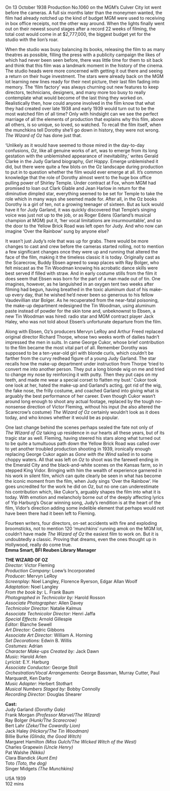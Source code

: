 

On 13 October 1938 Production No.1060 on the MGM’s Culver City lot went before the cameras. A full six months later than the moneymen wanted, the film had already notched up the kind of budget MGM were used to receiving in box office receipts, not the other way around. When the lights finally went out on their newest sound stages after a record 22 weeks of filming, the total cost would come in at $2,777,000, the biggest budget yet for the studio with the lion’s roar.

When the studio was busy balancing its books, releasing the film to as many theatres as possible, filling the press with a publicity campaign the likes of which had never been seen before, there was little time for them to sit back and think that this film was a landmark moment in the history of the cinema. The studio heads were more concerned with getting it out there and seeing a return on their huge investment. The stars were already back on the MGM lot learning new lines ready for their next picture, their last film fading into memory. The ‘film factory’ was always churning out new features to keep directors, technicians, designers, and many more too busy to really contemplate what would become of the last thing they worked on. Realistically then, how could anyone involved in the film know that what they had created over late 1938 and early 1939 would turn out to be the most watched film of all time? Only with hindsight can we see the perfect marriage of all the elements of production that explains why this film, above all others, is so unique, so loved, so watched. To recall the film itself, when the munchkins tell Dorothy she’ll go down in history, they were not wrong.  _The Wizard of Oz_ has done just that.

‘Unlikely as it would have seemed to those mired in the day-to-day confusions, _Oz_, like all genuine works of art, was to emerge from its long gestation with the unblemished appearance of inevitability,’ writes Gerald Clarke in the Judy Garland biography, _Get Happy_. Emerge unblemished it did, but there were quite a few blots on the Oz landscape during production to put in to question whether the film would ever emerge at all. It’s common knowledge that the role of Dorothy almost went to the huge box office pulling power of Shirley Temple. Under contract at Fox, whom MGM had promised to loan out Clark Glable and Jean Harlow in return for the diminutive dimpled star, everything seemed to be set for Temple to take the role which in many ways she seemed made for. After all, in the Oz books Dorothy is a girl of ten, not a growing teenager of sixteen. But as luck would have it for Judy Garland, it was quickly discovered that Temple’s singing voice was just not up to the job, or as Roger Edens (Garland’s musical champion at MGM) put it, ‘her vocal limitations are insurmountable’, and so the door to the Yellow Brick Road was left open for Judy. And who now can imagine ‘Over the Rainbow’ sung by anyone else?

It wasn’t just Judy’s role that was up for grabs. There would be more changes to cast and crew before the cameras started rolling, not to mention a few significant changes once they were up and running that altered the face of the film, making it the timeless classic it is today. Originally cast as the Scarecrow, Buddy Ebsen agreed to swap places with Ray Bolger, who felt miscast as the Tin Woodman knowing his acrobatic dance skills were best served if filled with straw. And in early costume stills from the film it does seem that Ebsen was born for the part of a man made out of tin. One imagines, however, as he languished in an oxygen tent two weeks after filming had begun, having breathed in the toxic aluminum dust of his make-up every day, that he wished he’d never been so generous to his fellow Vaudevillian star Bolger. As he recuperated from the near-fatal poisoning, the make-up department redesigned the Tin Woodman, using aluminum paste instead of powder for the skin tone and, unbeknownst to Ebsen, a new Tin Woodman was hired: radio star and MGM contract player Jack Haley, who was not told about Ebsen’s unfortunate departure from the film.

Along with Ebsen, Oz’s producers Mervyn LeRoy and Arthur Freed replaced original director Richard Thorpe, whose two weeks worth of dailies hadn’t impressed the men in suits. In came George Cukor, whose brief contribution to the film became the most vital part of all. Remember Dorothy was supposed to be a ten-year-old girl with blonde curls, which couldn’t be farther from the curvy redhead figure of a young Judy Garland. The star recalls how the make-up department under instruction from Thorpe ‘tried to convert me into another person. They put a long blonde wig on me and tried to change my nose by reinforcing it with putty. Then they put caps on my teeth, and made me wear a special corset to flatten my bust.’ Cukor took one look at her, hated the make-up and Garland’s acting, got rid of the wig, the fake nose, the frilly costume, and coached Garland into giving what is arguably the best performance of her career. Even though Cukor wasn’t around long enough to shoot any actual footage, replaced by the tough no-nonsense direction of Victor Fleming, without his input (he also altered the Scarecrow’s costume) _The Wizard of Oz_ certainly wouldn’t look as it does today, and who knows whether it would be as popular.

One last change behind the scenes perhaps sealed the fate not only of  
_The Wizard of Oz_ taking up residence in our hearts all these years, but of its tragic star as well. Fleming, having steered his stars along what turned out to be quite a tumultuous path down the Yellow Brick Road was called over to yet another troubled production shooting in 1939, ironically enough replacing George Cukor again as _Gone with the Wind_ sailed in to some choppy waters. All that was left on _Oz_ to shoot was the farewell ending in the Emerald City and the black-and-white scenes on the Kansas farm, so in stepped King Vidor. Bringing with him the wealth of experience garnered in his work in silent film, which can quite clearly be seen in what has become the iconic moment from the film, when Judy sings ‘Over the Rainbow’. He goes uncredited for the work he did on _Oz_, but no one can underestimate his contribution which, like Cukor’s, arguably shapes the film into what it is today. With emotion and melancholy borne out of the deeply affecting lyrics of Yip Harburg’s Oscar winning song, Judy’s rendition is at the heart of the film, Vidor’s direction adding some indelible element that perhaps would not have been there had it been left to Fleming.

Fourteen writers, four directors, on-set accidents with fire and exploding broomsticks, not to mention 120 ‘munchkins’ running amok on the MGM lot, couldn’t have made _The Wizard of Oz_ the easiest film to work on. But it is undoubtedly a classic. Proving that dreams, even the ones thought up in Hollywood, really do come true.  
**Emma Smart, BFI Reuben Library Manager**  

**THE WIZARD OF OZ**  
_Director:_ Victor Fleming  
_Production Company:_ Loew’s Incorporated  
_Producer:_ Mervyn LeRoy  
_Screenplay:_ Noel Langley, Florence Ryerson, Edgar Allan Woolf  
_Adaptation:_ Noel Langley  
_From the book by:_ L. Frank Baum  
_Photographed in Technicolor by:_ Harold Rosson  
_Associate Photographer:_ Allen Davey  
_Technicolor Director:_ Natalie Kalmus  
_Associate Technicolor Director:_ Henri Jaffa  
_Special Effects:_ Arnold Gillespie  
_Editor:_ Blanche Sewell  
_Art Director:_ Cedric Gibbons  
_Associate Art Director:_ William A. Horning  
_Set Decorations:_ Edwin B. Willis  
_Costumes:_ Adrian  
_Character Make-ups Created by:_ Jack Dawn  
_Music:_ Harold Arlen  
_Lyricist:_ E.Y. Harburg  
_Associate Conductor:_ George Stoll  
_Orchestration/Vocal Arrangements:_ George Bassman, Murray Cutter, Paul Marquardt, Ken Darby  
_Music Adapter:_ Herbert Stothart  
_Musical Numbers Staged by:_ Bobby Connolly  
_Recording Director:_ Douglas Shearer  

**Cast:**  
Judy Garland _(Dorothy Gale)_  
Frank Morgan _(Professor Marvel/The Wizard)_  
Ray Bolger _(Hunk/The Scarecrow)_  
Bert Lahr _(Zeke/The Cowardly Lion)_  
Jack Haley _(Hickory/The Tin Woodman)_  
Billie Burke _(Glinda, the Good Witch)_  
Margaret Hamilton _(Miss Gulch/The Wicked Witch of the West)_  
Charles Grapewin _(Uncle Henry)_  
Pat Walshe _(Nikko)_  
Clara Blandick _(Aunt Em)_  
Toto _(Toto, the dog)_  
Singer Midgets _(The Munchkins)_  

USA 1939  
102 mins  
<!--stackedit_data:
eyJoaXN0b3J5IjpbLTEwOTY3MzcxMzNdfQ==
-->